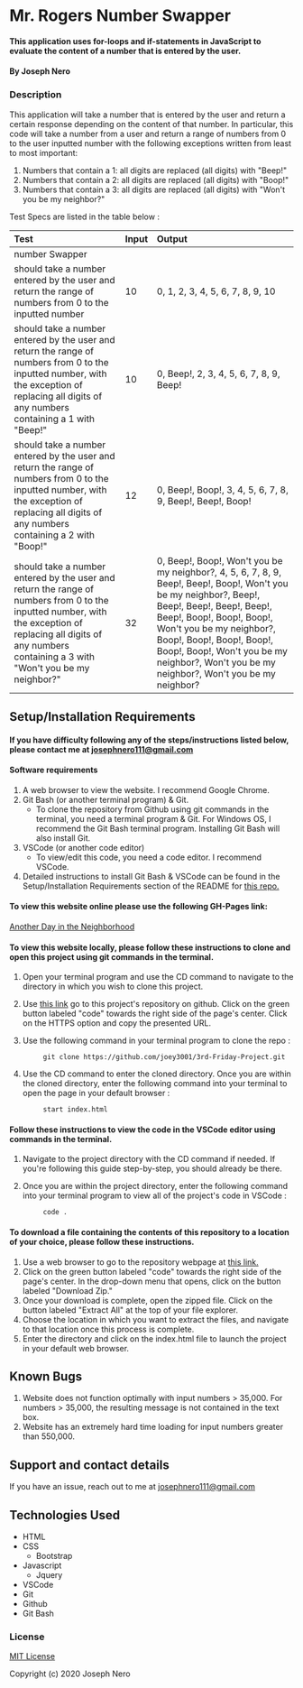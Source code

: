 # Mr. Rogers Number Swapper

#### This application uses for-loops and if-statements in JavaScript to evaluate the content of a number that is entered by the user. 

#### By Joseph Nero 

### Description

This application will take a number that is entered by the user and return a certain response depending on the content of that number. In particular, this code will take a number from a user and return a range of numbers from 0 to the user inputted number with the following exceptions written from least to most important:

1. Numbers that contain a 1: all digits are replaced (all digits) with "Beep!"
2. Numbers that contain a 2: all digits are replaced (all digits) with "Boop!"
3. Numbers that contain a 3: all digits are replaced (all digits) with "Won't you be my neighbor?"

Test Specs are listed in the table below : 

| Test | Input | Output |
| :--------------------------- | :------------------------| :---------------- | 
| number Swapper |||
| should take a number entered by the user and return the range of numbers from 0 to the inputted number | 10 | 0, 1, 2, 3, 4, 5, 6, 7, 8, 9, 10 |
| should take a number entered by the user and return the range of numbers from 0 to the inputted number, with the exception of replacing all digits of any numbers containing a 1 with "Beep!" | 10 | 0, Beep!, 2, 3, 4, 5, 6, 7, 8, 9, Beep! |
| should take a number entered by the user and return the range of numbers from 0 to the inputted number, with the exception of replacing all digits of any numbers containing a 2 with "Boop!" | 12 | 0, Beep!, Boop!, 3, 4, 5, 6, 7, 8, 9, Beep!, Beep!, Boop! |
| should take a number entered by the user and return the range of numbers from 0 to the inputted number, with the exception of replacing all digits of any numbers containing a 3 with "Won't you be my neighbor?" | 32 |  0, Beep!, Boop!, Won't you be  my neighbor?, 4, 5, 6, 7, 8, 9, Beep!, Beep!, Boop!, Won't you be  my neighbor?, Beep!, Beep!, Beep!, Beep!, Beep!, Beep!, Boop!, Boop!, Boop!, Won't you be  my neighbor?, Boop!, Boop!, Boop!, Boop!, Boop!, Boop!, Won't you be  my neighbor?, Won't you be  my neighbor?, Won't you be  my neighbor? |


## Setup/Installation Requirements
#### If you have difficulty following any of the steps/instructions listed below, please contact me at josephnero111@gmail.com 

#### Software requirements 

1. A web browser to view the website. I recommend Google Chrome.
2. Git Bash (or another terminal program) & Git.  
    - To clone the repository from Github using git commands in the terminal, you need a terminal program & Git. For Windows OS, I recommend the Git Bash terminal program. Installing Git Bash will also install Git. 
3. VSCode (or another code editor)
    - To view/edit this code, you need a code editor. I recommend VSCode. 
4. Detailed instructions to install Git Bash & VSCode can be found in the Setup/Installation Requirements section of the README for [this repo.](https://github.com/joey3001/first-friday-project)

#### To view this website online please use the following GH-Pages link: 

[Another Day in the Neighborhood](https://joey3001.github.io/3rd-Friday-Project/)

#### To view this website locally, please follow these instructions to clone and open this project using git commands in the terminal. 

1. Open your terminal program and use the CD command to navigate to the directory in which you wish to clone this project. 
2. Use [this link](https://github.com/joey3001/3rd-Friday-Project) go to this project's repository on github. Click on the green button labeled "code" towards the right side of the page's center. Click on the HTTPS option and copy the presented URL. 
3. Use the following command in your terminal program to clone the repo :

            git clone https://github.com/joey3001/3rd-Friday-Project.git

7. Use the CD command to enter the cloned directory. Once you are within the cloned directory, enter the following command into your terminal to open the page in your default browser : 

            start index.html 

#### Follow these instructions to view the code in the VSCode editor using commands in the terminal. 

1. Navigate to the project directory with the CD command if needed. If you're following this guide step-by-step, you should already be there. 
2. Once you are within the project directory, enter the following command into your terminal program to view all of the project's code in VSCode : 

            code . 

#### To download a file containing the contents of this repository to a location of your choice, please follow these instructions. 

1. Use a web browser to go to the repository webpage at [this link.](https://github.com/joey3001/3rd-Friday-Project)
2. Click on the green button labeled "code" towards the right side of the page's center. In the drop-down menu that opens, click on the button labeled "Download Zip."
3. Once your download is complete, open the zipped file. Click on the button labeled "Extract All" at the top of your file explorer. 
4. Choose the location in which you want to extract the files, and navigate to that location once this process is complete. 
5. Enter the directory and click on the index.html file to launch the project in your default web browser. 

## Known Bugs

1. Website does not function optimally with input numbers > 35,000. For numbers > 35,000, the resulting message is not contained in the text box. 
2. Website has an extremely hard time loading for input numbers greater than 550,000. 

## Support and contact details

If you have an issue, reach out to me at josephnero111@gmail.com

## Technologies Used

  * HTML 
  * CSS
    - Bootstrap
  * Javascript
    - Jquery 
  * VSCode 
  * Git
  * Github 
  * Git Bash

### License

[MIT License](https://choosealicense.com/licenses/mit/)

Copyright (c) 2020 Joseph Nero 
